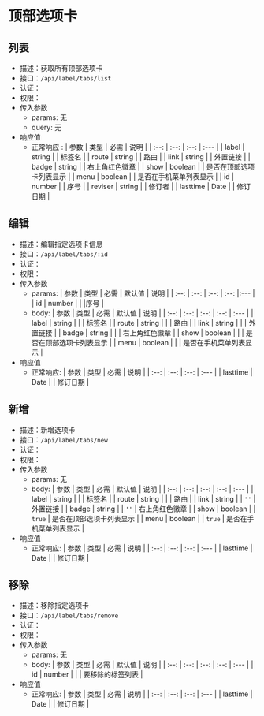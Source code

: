 # 顶部选项卡

## 列表 <Badge type="info" text="GET" /> <Badge type="warning" text="开发中" />

- 描述：获取所有顶部选项卡
- 接口：`/api/label/tabs/list`
- 认证：<Badge type="tip" text="x" />
- 权限：<Badge type="tip" text="none" />
- 传入参数
  - params: 无
  - query: 无
- 响应值
  - 正常响应<Badge type="tip" text="0" /> <Badge type="warning" text="Array" />:
    | 参数 | 类型 | 必需 | 说明 |
    | :--: | :--: | :--: | :--- |
    | label | string | <Badge type="tip" text="√" /> | 标签名 |
    | route | string | <Badge type="tip" text="√" /> | 路由 |
    | link | string | <Badge type="danger" text="x" /> | 外置链接 |
    | badge | string | <Badge type="danger" text="x" /> | 右上角红色徽章 |
    | show | boolean | <Badge type="tip" text="√" /> | 是否在顶部选项卡列表显示 |
    | menu | boolean | <Badge type="tip" text="√" /> | 是否在手机菜单列表显示 |
    | id | number | <Badge type="tip" text="√" /> | 序号 |
    | reviser | string | <Badge type="tip" text="√" /> | 修订者 |
    | lasttime | Date | <Badge type="tip" text="√" /> | 修订日期 |

## 编辑 <Badge type="info" text="POST" /> <Badge type="warning" text="开发中" />

- 描述：编辑指定选项卡信息
- 接口：`/api/label/tabs/:id`
- 认证：<Badge type="danger" text="√" />
- 权限：<Badge type="tip" text="admin" />
- 传入参数
  - params:
    | 参数 | 类型 | 必需 | 默认值 | 说明 |
    | :--: | :--: | :--: | :--: |:--- |
    | id | number | <Badge type="tip" text="√" /> |  |序号 |
  - body: <Badge type="warning" text="至少一项" />
    | 参数 | 类型 | 必需 | 默认值 | 说明 |
    | :--: | :--: | :--: | :--: | :--- |
    | label | string | <Badge type="danger" text="x" /> |  | 标签名 |
    | route | string | <Badge type="danger" text="x" /> |  | 路由 |
    | link | string | <Badge type="danger" text="x" /> |  | 外置链接 |
    | badge | string | <Badge type="danger" text="x" /> |  | 右上角红色徽章 |
    | show | boolean | <Badge type="danger" text="x" /> |  | 是否在顶部选项卡列表显示 |
    | menu | boolean | <Badge type="danger" text="x" /> |  | 是否在手机菜单列表显示 |
- 响应值
  - 正常响应<Badge type="tip" text="0" />:
    | 参数 | 类型 | 必需 | 说明 |
    | :--: | :--: | :--: | :--- |
    | lasttime | Date | <Badge type="tip" text="√" /> | 修订日期 |

## 新增 <Badge type="info" text="PUT" /> <Badge type="warning" text="开发中" />

- 描述：新增选项卡
- 接口：`/api/label/tabs/new`
- 认证：<Badge type="danger" text="√" />
- 权限：<Badge type="tip" text="admin" />
- 传入参数
  - params: 无
  - body: <Badge type="warning" text="至少一项" />
    | 参数 | 类型 | 必需 | 默认值 | 说明 |
    | :--: | :--: | :--: | :--: | :--- |
    | label | string | <Badge type="tip" text="√" /> |  | 标签名 |
    | route | string | <Badge type="tip" text="√" /> |  | 路由 |
    | link | string | <Badge type="danger" text="x" /> | `''` | 外置链接 |
    | badge | string | <Badge type="danger" text="x" /> | `''` | 右上角红色徽章 |
    | show | boolean | <Badge type="danger" text="x" /> | `true` | 是否在顶部选项卡列表显示 |
    | menu | boolean | <Badge type="danger" text="x" /> | `true` | 是否在手机菜单列表显示 |
- 响应值
  - 正常响应<Badge type="tip" text="0" />:
    | 参数 | 类型 | 必需 | 说明 |
    | :--: | :--: | :--: | :--- |
    | lasttime | Date | <Badge type="tip" text="√" /> | 修订日期 |

## 移除 <Badge type="info" text="DELETE" /> <Badge type="warning" text="开发中" />

- 描述：移除指定选项卡
- 接口：`/api/label/tabs/remove`
- 认证：<Badge type="danger" text="√" />
- 权限：<Badge type="tip" text="admin" />
- 传入参数
  - params: 无
  - body:
    | 参数 | 类型 | 必需 | 默认值 | 说明 |
    | :--: | :--: | :--: | :--: | :--- |
    | id | number<Badge type="warning" text="MaybeArray" /> | <Badge type="tip" text="√" /> |  | 要移除的标签列表 |
- 响应值
  - 正常响应<Badge type="tip" text="0" />:
    | 参数 | 类型 | 必需 | 说明 |
    | :--: | :--: | :--: | :--- |
    | lasttime | Date | <Badge type="tip" text="√" /> | 修订日期 |
